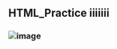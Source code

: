 ## HTML_Practice iiiiiii
### ![image](https://github.com/user-attachments/assets/4667781f-d140-46bc-8d1b-63db36272670)

 
